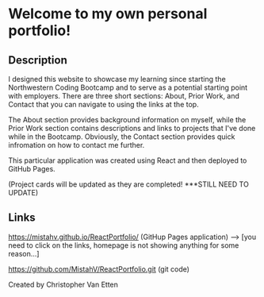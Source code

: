 # Welcome to my own personal portfolio!


## Description

I designed this website to showcase my learning since starting the Northwestern Coding Bootcamp and to serve as a potential starting point with employers. There are three short sections: About, Prior Work, and Contact that you can navigate to using the links at the top. 

The About section provides background information on myself, while the Prior Work section contains descriptions and links to projects that I've done while in the Bootcamp. Obviously, the Contact section provides quick infromation on how to contact me further.

This particular application was created using React and then deployed to GitHub Pages.

(Project cards will be updated as they are completed! ***STILL NEED TO UPDATE)


## Links

https://mistahv.github.io/ReactPortfolio/ (GitHup Pages application) --> [you need to click on the links, homepage is not showing anything for some reason...]

https://github.com/MistahV/ReactPortfolio.git (git code)


Created by Christopher Van Etten